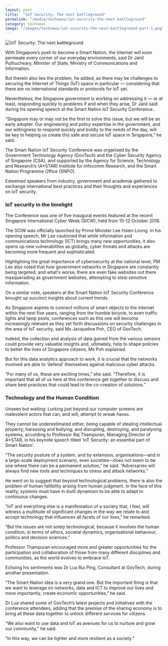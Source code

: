 ```yaml
---
layout: post
title:  "IoT Security: The next battleground"
permalink: "/media/technews/iot-security-the-next-battleground"
category: technews
image: "/images/technews/iot-security-the-next-battleground-part-1.png"
---
```


![IoT Security: The next battleground]({{site.baseurl}}/images/technews/iot-security-the-next-battleground-part-1.png)

With Singapore’s push to become a Smart Nation, the Internet will soon permeate every corner of our everyday environments, said Dr Janil Puthucheary, Minister of State, Ministry of Communications and Information.

But therein also lies the problem, he added, as there may be challenges to securing the Internet of Things (IoT) space in particular — considering that there are no international standards or protocols for IoT yet.

Nevertheless, the Singapore government is working on addressing it — or at least, responding quickly to problems if and when they arise, Dr Janil said during his opening speech at the Smart Nation IoT Security Conference..

“Singapore may or may not be the first to solve this issue, but we will be an early adopter. Our engineering and policy expertise in the government, and our willingness to respond quickly and boldly to the needs of the day, will be key to helping us create this safe and secure IoT space in Singapore,” he said.

The Smart Nation IoT Security Conference was organised by the Government Technology Agency (GovTech) and the Cyber Security Agency of Singapore (CSA), and supported by the Agency for Science, Technology and Research’s (A*STAR) Institute for Infocomm Research, and the Smart Nation Programme Office (SNPO).

Esteemed speakers from industry, government and academia gathered to exchange international best practices and their thoughts and experiences on IoT security.

### **IoT security in the limelight**
The Conference was one of five inaugural events featured at the recent Singapore International Cyber Week (SICW), held from 10-12 October 2016.

The SCIW was officially launched by Prime Minister Lee Hsien Loong. In his opening speech, Mr Lee cautioned that while information and communications technology (ICT) brings many new opportunities, it also opens up new vulnerabilities as globally, cyber threats and attacks are becoming more frequent and sophisticated.

Highlighting the great importance of cybersecurity at the national level, PM Lee also noted that how government networks in Singapore are constantly being targeted; and what's worse, there are even fake websites out there masquerading as government websites, attempting to steal sensitive information.

On a similar note, speakers at the Smart Nation IoT Security Conference brought up succinct insights about current trends.

As Singapore aspires to connect millions of smart objects to the internet within the next five years, ranging from the humble bicycle, to even traffic lights and lamp posts, conferences such as this one will become increasingly relevant as they set forth discussions on security challenges in the area of IoT security, said Ms Jacqueline Poh, CEO of GovTech.

Indeed, the collection and analysis of data gained from the various sensors could provide very valuable insights and, ultimately, help to shape policies to better the lives of Singapore citizens, Ms Poh explained.

But for this data analytics approach to work, it is crucial that the networks involved are able to ‘defend’ themselves against malicious cyber attacks.

“For many of us, these are exciting times,” she said. “Therefore, it is important that all of us here at this conference get together to discuss and share best practices that could lead to the co-creation of solutions.”

### **Technology and the Human Condition**
Unseen but waiting: Lurking just beyond our computer screens are malevolent actors that can, and will, attempt to wreak havoc.

They cannot be underestimated either, being capable of stealing intellectual property; harassing and bullying; and disrupting, destroying, and paralysing systems, according to Professor Raj Thampuran, Managing Director of A*STAR, in his keynote speech titled ‘IoT Security: an essential part of Smart Nation’.

“The security posture of a system, and by extension, organisations—and in a large-scale deployment scenario, even societies—does not seem to be one where there can be a permanent solution,” he said. “Adversaries will always find new tools and techniques to stress and attack networks.”

He went on to suggest that beyond technological problems, there is also the problem of human fallibility arising from human judgment. In the face of this reality, systems must have in-built dynamism to be able to adapt to continuous changes.

“IoT and everything else is a manifestation of a society that, I feel, will witness a multitude of significant changes in the way we relate to and accept technology that influences all facets of our lives,” he remarked.

“But the issues are not solely technological, because it involves the human condition; in terms of ethics, societal dynamics, organisational behaviour, politics and decision sciences.”

Professor Thampuran encouraged more and greater opportunities for the participation and collaboration of those from many different disciplines and communities, as the world evolves to embrace IoT.

Echoing his sentiments was Dr Lua Rui Ping, Consultant at GovTech, during another presentation.

“The Smart Nation idea is a very grand one. But the important thing is that we want to leverage on networks, data and ICT to improve our lives and more importantly, create economic opportunities,” he said.

Dr Lua shared some of GovTech’s latest projects and initiatives with the conference attendees, adding that the premise of the sharing economy is to bring all these data together to unlock different services for citizens.

“We also want to use data and IoT as avenues for us to nurture and grow our community,” he said.

“In this way, we can be tighter and more resilient as a society.”

